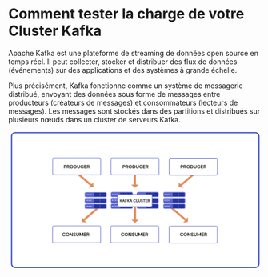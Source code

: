 <h1>Comment tester la charge de votre Cluster Kafka</h1>
Apache Kafka est une plateforme de streaming de données open source en temps réel. Il peut collecter, stocker et distribuer des flux de données (événements) sur des applications et des systèmes à grande échelle.

Plus précisément, Kafka fonctionne comme un système de messagerie distribué, envoyant des données sous forme de messages entre producteurs (créateurs de messages) et consommateurs (lecteurs de messages). Les messages sont stockés dans des partitions et distribués sur plusieurs nœuds dans un cluster de serveurs Kafka.

<img src="images/kafka.png">
